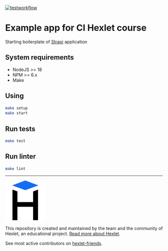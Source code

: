 [![testworkflow](https://github.com/RasmuS2024/hexlet-ci-app/actions/workflows/testworkflow.yml/badge.svg)](https://github.com/RasmuS2024/hexlet-ci-app/actions/workflows/testworkflow.yml)

# Example app for CI Hexlet course

Starting boilerplate of [Strapi](https://strapi.io/) application

## System requirements

* NodeJS >= 18
* NPM >= 6.x
* Make

## Using

```sh
make setup
make start
```

## Run tests

```sh
make test
```

## Run linter

```sh
make lint
```

---

[![Hexlet Ltd. logo](https://raw.githubusercontent.com/Hexlet/assets/master/images/hexlet_logo128.png)](https://hexlet.io/?utm_source=github&utm_medium=link&utm_campaign=hexlet-ci-app)

This repository is created and maintained by the team and the community of Hexlet, an educational project. [Read more about Hexlet](https://hexlet.io/?utm_source=github&utm_medium=link&utm_campaign=hexlet-ci-app).

See most active contributors on [hexlet-friends](https://friends.hexlet.io/).
